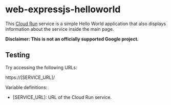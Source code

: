 # web-expressjs-helloworld

This [Cloud Run](https://cloud.google.com/run/) service is a simple Hello World application that also displays information about the service inside the main page.

**Disclaimer: This is not an officially supported Google project.**

## Testing

Try accessing the following URLs:

https://[SERVICE_URL]/

Variable definitions:

-   [SERVICE_URL]: URL of the Cloud Run service.
